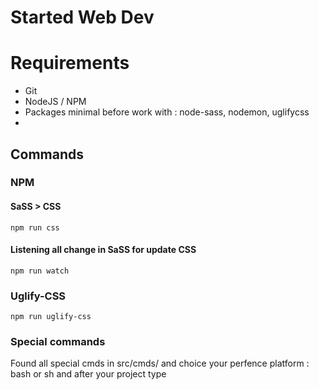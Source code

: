 # Started Web Dev

# Requirements
- Git
- NodeJS / NPM
- Packages minimal before work with : node-sass, nodemon, uglifycss
- 

## Commands
### NPM 

#### SaSS > CSS
```
npm run css
```
#### Listening all change in SaSS for update CSS
```
npm run watch
```
### Uglify-CSS
```
npm run uglify-css
```


### Special commands
Found all special cmds in src/cmds/ and choice your perfence platform : bash or sh and after your project type